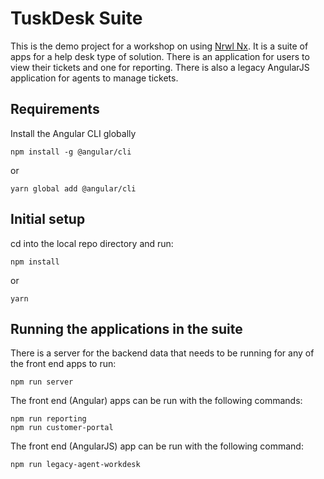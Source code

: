 # TuskDesk Suite

This is the demo project for a workshop on using [Nrwl Nx](https://nrwl.io/nx). It is a suite of apps for a help desk type of solution. There is an application for users to view their tickets and one for reporting. There is also a legacy AngularJS application for agents to manage tickets.

## Requirements
Install the Angular CLI globally
```console
npm install -g @angular/cli
```
or
```console
yarn global add @angular/cli
```

## Initial setup
cd into the local repo directory and run:
```console
npm install
```
or
```console
yarn
```

## Running the applications in the suite
There is a server for the backend data that needs to be running for any of the front end apps to run:
```console
npm run server
```
The front end (Angular) apps can be run with the following commands:
```console
npm run reporting
npm run customer-portal
```
The front end (AngularJS) app can be run with the following command:
```console
npm run legacy-agent-workdesk
```
